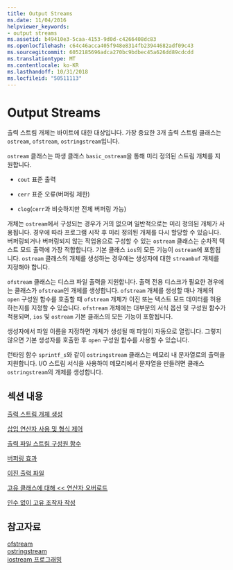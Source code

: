 ```yaml
---
title: Output Streams
ms.date: 11/04/2016
helpviewer_keywords:
- output streams
ms.assetid: b49410e3-5caa-4153-9d0d-c4266408dc83
ms.openlocfilehash: c64c46acca405f948e8314fb23944682adf09c43
ms.sourcegitcommit: 6052185696adca270bc9bdbec45a626dd89cdcdd
ms.translationtype: MT
ms.contentlocale: ko-KR
ms.lasthandoff: 10/31/2018
ms.locfileid: "50511113"
---
```

# <a name="output-streams"></a>Output Streams

출력 스트림 개체는 바이트에 대한 대상입니다. 가장 중요한 3개 출력 스트림 클래스는 `ostream`, `ofstream`, `ostringstream`입니다.

`ostream` 클래스는 파생 클래스 `basic_ostream`을 통해 미리 정의된 스트림 개체를 지원합니다.

- `cout` 표준 출력

- `cerr` 표준 오류(버퍼링 제한)

- `clog`(`cerr`과 비슷하지만 전체 버퍼링 가능)

개체는 `ostream`에서 구성되는 경우가 거의 없으며 일반적으로는 미리 정의된 개체가 사용됩니다. 경우에 따라 프로그램 시작 후 미리 정의된 개체를 다시 할당할 수 있습니다. 버퍼링되거나 버퍼링되지 않는 작업용으로 구성할 수 있는 `ostream` 클래스는 순차적 텍스트 모드 출력에 가장 적합합니다. 기본 클래스 `ios`의 모든 기능이 `ostream`에 포함됩니다. `ostream` 클래스의 개체를 생성하는 경우에는 생성자에 대한 `streambuf` 개체를 지정해야 합니다.

`ofstream` 클래스는 디스크 파일 출력을 지원합니다. 출력 전용 디스크가 필요한 경우에는 클래스가 `ofstream`인 개체를 생성합니다. `ofstream` 개체를 생성할 때나 개체의 `open` 구성원 함수를 호출할 때 `ofstream` 개체가 이진 또는 텍스트 모드 데이터를 허용하는지를 지정할 수 있습니다. `ofstream` 개체에는 대부분의 서식 옵션 및 구성원 함수가 적용되며, `ios` 및 `ostream` 기본 클래스의 모든 기능이 포함됩니다.

생성자에서 파일 이름을 지정하면 개체가 생성될 때 파일이 자동으로 열립니다. 그렇지 않으면 기본 생성자를 호출한 후 `open` 구성원 함수를 사용할 수 있습니다.

런타임 함수 `sprintf_s`와 같이 `ostringstream` 클래스는 메모리 내 문자열로의 출력을 지원합니다. I/O 스트림 서식을 사용하여 메모리에서 문자열을 만들려면 클래스 `ostringstream`의 개체를 생성합니다.

## <a name="in-this-section"></a>섹션 내용

[출력 스트림 개체 생성](../standard-library/constructing-output-stream-objects.md)

[삽입 연산자 사용 및 형식 제어](../standard-library/using-insertion-operators-and-controlling-format.md)

[출력 파일 스트림 구성원 함수](../standard-library/output-file-stream-member-functions.md)

[버퍼링 효과](../standard-library/effects-of-buffering.md)

[이진 출력 파일](../standard-library/binary-output-files.md)

[고유 클래스에 대해 << 연산자 오버로드](../standard-library/overloading-the-output-operator-for-your-own-classes.md)

[인수 없이 고유 조작자 작성](../standard-library/writing-your-own-manipulators-without-arguments.md)

## <a name="see-also"></a>참고자료

[ofstream](../standard-library/basic-ofstream-class.md)<br/>
[ostringstream](../standard-library/basic-ostringstream-class.md)<br/>
[iostream 프로그래밍](../standard-library/iostream-programming.md)<br/>
